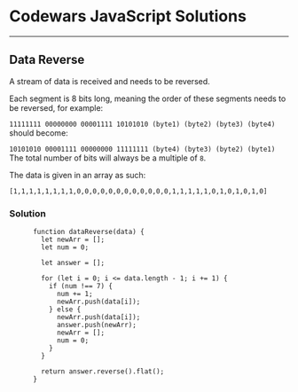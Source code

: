 # Codewars JavaScript Solutions

---

## Data Reverse

A stream of data is received and needs to be reversed.

Each segment is 8 bits long, meaning the order of these segments needs to be reversed, for example:

`11111111 00000000 00001111 10101010
(byte1) (byte2) (byte3) (byte4)`
should become:

`10101010 00001111 00000000 11111111
(byte4) (byte3) (byte2) (byte1)`
The total number of bits will always be a multiple of `8`.

The data is given in an array as such:

`[1,1,1,1,1,1,1,1,0,0,0,0,0,0,0,0,0,0,0,0,1,1,1,1,1,0,1,0,1,0,1,0]`

### Solution

```
      function dataReverse(data) {
        let newArr = [];
        let num = 0;

        let answer = [];

        for (let i = 0; i <= data.length - 1; i += 1) {
          if (num !== 7) {
            num += 1;
            newArr.push(data[i]);
          } else {
            newArr.push(data[i]);
            answer.push(newArr);
            newArr = [];
            num = 0;
          }
        }

        return answer.reverse().flat();
      }

```
